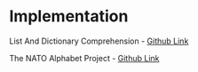 # Implementation

List And Dictionary Comprehension - [Github Link](https://github.com/grandeurkoe/100-days-of-code-the-complete-python-pro-bootcamp/tree/40f24e6e4e974da026bef9cb5b6981bc87e770ce/day-026-list-comprehension-and-the-nato-alphabet/list-and-dictionary-comprehension)

The NATO Alphabet Project - [Github Link](https://github.com/grandeurkoe/100-days-of-code-the-complete-python-pro-bootcamp/tree/40f24e6e4e974da026bef9cb5b6981bc87e770ce/day-026-list-comprehension-and-the-nato-alphabet/the-nato-alphabet-project)